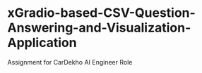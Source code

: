 # xGradio-based-CSV-Question-Answering-and-Visualization-Application
Assignment for CarDekho AI Engineer Role
